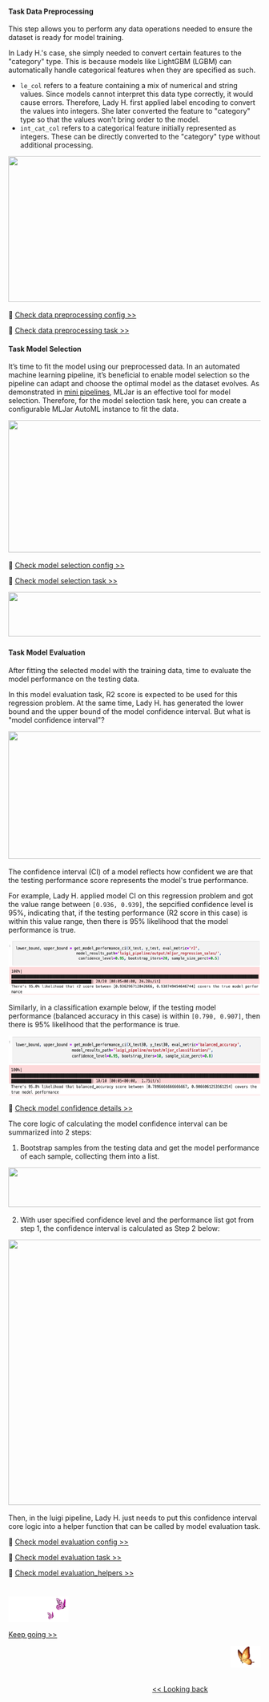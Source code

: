 #### Task Data Preprocessing
This step allows you to perform any data operations needed to ensure the dataset is ready for model training.

In Lady H.'s case, she simply needed to convert certain features to the "category" type. This is because models like LightGBM (LGBM) can automatically handle categorical features when they are specified as such.

* `le_col`  refers to a feature containing a mix of numerical and string values. Since models cannot interpret this data type correctly, it would cause errors. Therefore, Lady H. first applied label encoding to convert the values into integers. She later converted the feature to "category" type so that the values won't bring order to the model.
* `int_cat_col` refers to a categorical feature initially represented as integers. These can be directly converted to the "category" type without additional processing.

<p align="left">
<img src="https://github.com/lady-h-world/My_Garden/blob/main/images/Garden_Market_images/customized_pipeline/data_preprocessing_code.png" width="812" height="291" />
</p>

🌻 [Check data preprocessing config >>][1]

🌻 [Check data preprocessing task >>][2]


#### Task Model Selection
It’s time to fit the model using our preprocessed data. In an automated machine learning pipeline, it’s beneficial to enable model selection so the pipeline can adapt and choose the optimal model as the dataset evolves. As demonstrated in [mini pipelines][3], MLJar is an effective tool for model selection. Therefore, for the model selection task here, you can create a configurable MLJar AutoML instance to fit the data.

<p align="left">
<img src="https://github.com/lady-h-world/My_Garden/blob/main/images/Garden_Market_images/customized_pipeline/model_selection_code.png" width="758" height="264" />
</p>

🌻 [Check model selection config >>][4]

🌻 [Check model selection task >>][5]

<p align="left">
<img src="https://github.com/lady-h-world/My_Garden/blob/main/images/Garden_Market_images/notes/lazy_feature_set.png" width="766" height="89" />
</p>


#### Task Model Evaluation
After fitting the selected model with the training data, time to evaluate the model performance on the testing data.

In this model evaluation task, R2 score is expected to be used for this regression problem. At the same time, Lady H. has generated the lower bound and the upper bound of the model confidence interval. But what is "model confidence interval"?

<p align="left">
<img src="https://github.com/lady-h-world/My_Garden/blob/main/images/Garden_Market_images/customized_pipeline/model_evaluation_code.png" width="764" height="255" />
</p>

The confidence interval (CI) of a model reflects how confident we are that the testing performance score represents the model's true performance.

For example, Lady H. applied model CI on this regression problem and got the value range between `[0.936, 0.939]`, the sepcified confidence level is 95%, indicating that, if the testing performance (R2 score in this case) is within this value range, then there is 95% likelihood that the model performance is true.

<p align="left">
<img src="https://github.com/lady-h-world/My_Garden/blob/main/images/Garden_Market_images/customized_pipeline/regression_ci_v2.png" width="994" height="107" />
</p>

Similarly, in a classification example below, if the testing model performance (balanced accuracy in this case) is within `[0.790, 0.907]`, then there is 95% likelihood that the performance is true.

<p align="left">
<img src="https://github.com/lady-h-world/My_Garden/blob/main/images/Garden_Market_images/customized_pipeline/classification_ci_v2.png" width="993" height="119" />
</p>

🌻 [Check model confidence details >>][9]

The core logic of calculating the model confidence interval can be summarized into 2 steps:

1. Bootstrap samples from the testing data and get the model performance of each sample, collecting them into a list.

<p align="left">
<img src="https://github.com/lady-h-world/My_Garden/blob/main/images/Garden_Market_images/notes/bootstrap.png" width="766" height="79" />
</p>

2. With user specified confidence level and the performance list got from step 1, the confidence interval is calculated as Step 2 below:

<p align="left">
<img src="https://github.com/lady-h-world/My_Garden/blob/main/images/Garden_Market_images/customized_pipeline/model_ci_code.png" width="1019" height="530" />
</p>

Then, in the luigi pipeline, Lady H. just needs to put this confidence interval core logic into a helper function that can be called by model evaluation task.


🌻 [Check model evaluation config >>][6]

🌻 [Check model evaluation task >>][7]

🌻 [Check model evaluation_helpers >>][8]


#
<p align="left">
<img src="https://github.com/lady-h-world/My_Garden/blob/main/images/follow_us.png" width="120" height="50" />
</p>

[Keep going >>][10]

<p align="right">
<img src="https://github.com/lady-h-world/My_Garden/blob/main/images/going_back.png" width="60" height="44" />
</p>

&nbsp;&nbsp;&nbsp;&nbsp;&nbsp;&nbsp;&nbsp;&nbsp;&nbsp;&nbsp;&nbsp;&nbsp;&nbsp;&nbsp;&nbsp;&nbsp;&nbsp;&nbsp;&nbsp;&nbsp;&nbsp;&nbsp;&nbsp;&nbsp;&nbsp;&nbsp;&nbsp;&nbsp;&nbsp;&nbsp;&nbsp;&nbsp;&nbsp;&nbsp;&nbsp;&nbsp;&nbsp;&nbsp;&nbsp;&nbsp;&nbsp;&nbsp;&nbsp;&nbsp;&nbsp;&nbsp;&nbsp;&nbsp;&nbsp;&nbsp;&nbsp;&nbsp;&nbsp;&nbsp;&nbsp;&nbsp;&nbsp;&nbsp;&nbsp;&nbsp;&nbsp;&nbsp;&nbsp;&nbsp;&nbsp;&nbsp;&nbsp;&nbsp;&nbsp;&nbsp;&nbsp;&nbsp;&nbsp;&nbsp;&nbsp;&nbsp;&nbsp;&nbsp;&nbsp;&nbsp;&nbsp;&nbsp;&nbsp;&nbsp;&nbsp;&nbsp;&nbsp;&nbsp;&nbsp;&nbsp;&nbsp;&nbsp;&nbsp;&nbsp;&nbsp;&nbsp;&nbsp;&nbsp;&nbsp;&nbsp;&nbsp;&nbsp;&nbsp;&nbsp;&nbsp;&nbsp;&nbsp;&nbsp;&nbsp;&nbsp;&nbsp;&nbsp;&nbsp;&nbsp;&nbsp;&nbsp;&nbsp;&nbsp;&nbsp;&nbsp;&nbsp;&nbsp;&nbsp;&nbsp;&nbsp;&nbsp;&nbsp;&nbsp;&nbsp;&nbsp;&nbsp;&nbsp;&nbsp;&nbsp;&nbsp;&nbsp;&nbsp;&nbsp;&nbsp;&nbsp;&nbsp;&nbsp;&nbsp;&nbsp;&nbsp;&nbsp;&nbsp;&nbsp;&nbsp;&nbsp;&nbsp;&nbsp;&nbsp;&nbsp;&nbsp;&nbsp;&nbsp;&nbsp;&nbsp;&nbsp;&nbsp;&nbsp;&nbsp;&nbsp;&nbsp;&nbsp;&nbsp;&nbsp;&nbsp;&nbsp;&nbsp;&nbsp;&nbsp;&nbsp;&nbsp;&nbsp;&nbsp;&nbsp;&nbsp;&nbsp;&nbsp;&nbsp;&nbsp;&nbsp;&nbsp;&nbsp;&nbsp;&nbsp;&nbsp;&nbsp;&nbsp;&nbsp;&nbsp;&nbsp;&nbsp;&nbsp;&nbsp;&nbsp;&nbsp;&nbsp;&nbsp;[<< Looking back][11]
 


[1]:https://github.com/lady-h-world/My_Garden/blob/main/code/garden_market/luigi_pipeline/config.yaml#L39
[2]:https://github.com/lady-h-world/My_Garden/blob/main/code/garden_market/luigi_pipeline/data_preprocessing.py
[3]:https://github.com/lady-h-world/My_Garden/blob/main/reading_pages/Garden_Market/mini_pipeline1.md#mini-pipelines
[4]:https://github.com/lady-h-world/My_Garden/blob/main/code/garden_market/luigi_pipeline/config.yaml#L44
[5]:https://github.com/lady-h-world/My_Garden/blob/main/code/garden_market/luigi_pipeline/model_selection.py
[6]:https://github.com/lady-h-world/My_Garden/blob/main/code/garden_market/luigi_pipeline/config.yaml#L58
[7]:https://github.com/lady-h-world/My_Garden/blob/main/code/garden_market/luigi_pipeline/model_evaluation.py
[8]:https://github.com/lady-h-world/My_Garden/blob/main/code/garden_market/luigi_pipeline/helpers/model_evaluation_helpers.py
[9]:https://github.com/lady-h-world/My_Garden/blob/main/code/garden_market/model_confidence.ipynb
[10]:https://github.com/lady-h-world/My_Garden/blob/main/reading_pages/Garden_Market/customized_pipeline4.md
[11]:https://github.com/lady-h-world/My_Garden/blob/main/reading_pages/Garden_Market/customized_pipeline2.md
